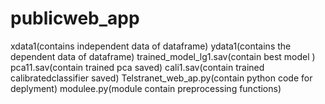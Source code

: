 # publicweb_app
xdata1(contains independent data of dataframe)
ydata1(contains the dependent data of dataframe)
trained_model_lg1.sav(contain best model )
pca11.sav(contain trained pca saved)
cali1.sav(contain trained calibratedclassifier saved)
Telstranet_web_ap.py(contain python code for deplyment)
modulee.py(module contain preprocessing functions)
